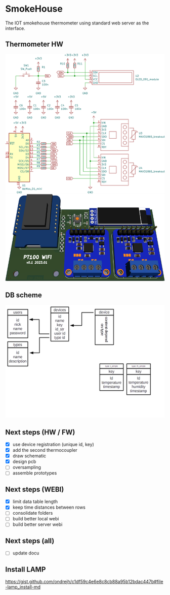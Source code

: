 # SmokeHouse

The IOT smokehouse thermometer using standard web server as the interface.

## Thermometer HW

![schematic](/doc/schematic.png)
![board](/doc/board.png)

## DB scheme ##

![Database scheme](/doc/db_scheme.png)

## Next steps (HW / FW) ##

- [X] use device registration (unique id, key)
- [X] add the second thermocoupler
- [X] draw schematic
- [X] design pcb
- [ ] oversampling
- [ ] assemble prototypes

## Next steps (WEBI) ##

- [X] limit data table length
- [X] keep time distances between rows
- [ ] consolidate folders
- [ ] build better local webi
- [ ] build better server webi

## Next steps (all)

- [ ] update docu

## Install LAMP ##

https://gist.github.com/ondrejh/c1df59c4e6e8c8cb88a95b12bdac447b#file-lamp_install-md

